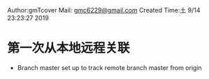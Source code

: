 Author:gmTcover
Mail:  gmc6229@gmail.com
Created Time:土  9/14 23:23:27 2019
# 第一次从本地远程关联
- Branch master set up to track remote branch master from origin
